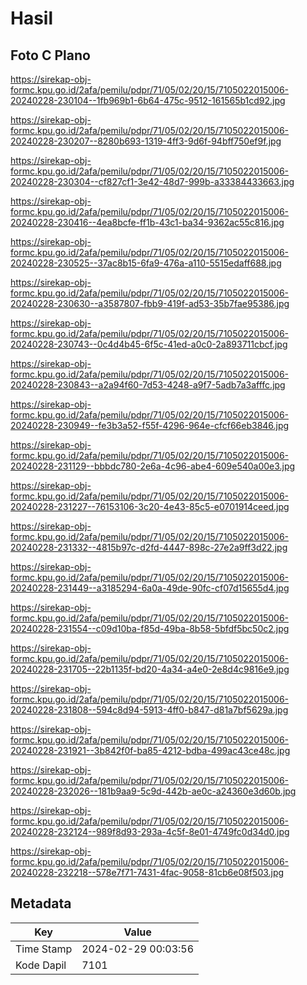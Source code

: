 # Hasil

## Foto C Plano

https://sirekap-obj-formc.kpu.go.id/2afa/pemilu/pdpr/71/05/02/20/15/7105022015006-20240228-230104--1fb969b1-6b64-475c-9512-161565b1cd92.jpg

https://sirekap-obj-formc.kpu.go.id/2afa/pemilu/pdpr/71/05/02/20/15/7105022015006-20240228-230207--8280b693-1319-4ff3-9d6f-94bff750ef9f.jpg

https://sirekap-obj-formc.kpu.go.id/2afa/pemilu/pdpr/71/05/02/20/15/7105022015006-20240228-230304--cf827cf1-3e42-48d7-999b-a33384433663.jpg

https://sirekap-obj-formc.kpu.go.id/2afa/pemilu/pdpr/71/05/02/20/15/7105022015006-20240228-230416--4ea8bcfe-ff1b-43c1-ba34-9362ac55c816.jpg

https://sirekap-obj-formc.kpu.go.id/2afa/pemilu/pdpr/71/05/02/20/15/7105022015006-20240228-230525--37ac8b15-6fa9-476a-a110-5515edaff688.jpg

https://sirekap-obj-formc.kpu.go.id/2afa/pemilu/pdpr/71/05/02/20/15/7105022015006-20240228-230630--a3587807-fbb9-419f-ad53-35b7fae95386.jpg

https://sirekap-obj-formc.kpu.go.id/2afa/pemilu/pdpr/71/05/02/20/15/7105022015006-20240228-230743--0c4d4b45-6f5c-41ed-a0c0-2a893711cbcf.jpg

https://sirekap-obj-formc.kpu.go.id/2afa/pemilu/pdpr/71/05/02/20/15/7105022015006-20240228-230843--a2a94f60-7d53-4248-a9f7-5adb7a3afffc.jpg

https://sirekap-obj-formc.kpu.go.id/2afa/pemilu/pdpr/71/05/02/20/15/7105022015006-20240228-230949--fe3b3a52-f55f-4296-964e-cfcf66eb3846.jpg

https://sirekap-obj-formc.kpu.go.id/2afa/pemilu/pdpr/71/05/02/20/15/7105022015006-20240228-231129--bbbdc780-2e6a-4c96-abe4-609e540a00e3.jpg

https://sirekap-obj-formc.kpu.go.id/2afa/pemilu/pdpr/71/05/02/20/15/7105022015006-20240228-231227--76153106-3c20-4e43-85c5-e0701914ceed.jpg

https://sirekap-obj-formc.kpu.go.id/2afa/pemilu/pdpr/71/05/02/20/15/7105022015006-20240228-231332--4815b97c-d2fd-4447-898c-27e2a9ff3d22.jpg

https://sirekap-obj-formc.kpu.go.id/2afa/pemilu/pdpr/71/05/02/20/15/7105022015006-20240228-231449--a3185294-6a0a-49de-90fc-cf07d15655d4.jpg

https://sirekap-obj-formc.kpu.go.id/2afa/pemilu/pdpr/71/05/02/20/15/7105022015006-20240228-231554--c09d10ba-f85d-49ba-8b58-5bfdf5bc50c2.jpg

https://sirekap-obj-formc.kpu.go.id/2afa/pemilu/pdpr/71/05/02/20/15/7105022015006-20240228-231705--22b1135f-bd20-4a34-a4e0-2e8d4c9816e9.jpg

https://sirekap-obj-formc.kpu.go.id/2afa/pemilu/pdpr/71/05/02/20/15/7105022015006-20240228-231808--594c8d94-5913-4ff0-b847-d81a7bf5629a.jpg

https://sirekap-obj-formc.kpu.go.id/2afa/pemilu/pdpr/71/05/02/20/15/7105022015006-20240228-231921--3b842f0f-ba85-4212-bdba-499ac43ce48c.jpg

https://sirekap-obj-formc.kpu.go.id/2afa/pemilu/pdpr/71/05/02/20/15/7105022015006-20240228-232026--181b9aa9-5c9d-442b-ae0c-a24360e3d60b.jpg

https://sirekap-obj-formc.kpu.go.id/2afa/pemilu/pdpr/71/05/02/20/15/7105022015006-20240228-232124--989f8d93-293a-4c5f-8e01-4749fc0d34d0.jpg

https://sirekap-obj-formc.kpu.go.id/2afa/pemilu/pdpr/71/05/02/20/15/7105022015006-20240228-232218--578e7f71-7431-4fac-9058-81cb6e08f503.jpg


## Metadata

| Key        | Value               |
| ---------- | ------------------- |
| Time Stamp | 2024-02-29 00:03:56 |
| Kode Dapil | 7101                |



